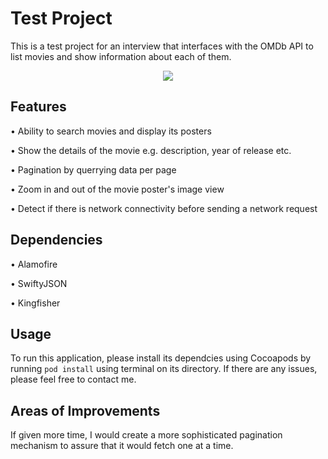 # Test Project
This is a test project for an interview that interfaces with the OMDb API to list movies and show information about each of them.

<p align="center">
  <img src="https://github.com/trevinwisaksana/Trevin-Test-Project/blob/master/Screenshots/Test%20Project.gif"/>
<p>

## Features
• Ability to search movies and display its posters

• Show the details of the movie e.g. description, year of release etc.

• Pagination by querrying data per page

• Zoom in and out of the movie poster's image view

• Detect if there is network connectivity before sending a network request

## Dependencies
• Alamofire

• SwiftyJSON

• Kingfisher

## Usage
To run this application, please install its dependcies using Cocoapods by running `pod install` using terminal on its directory. If there are any issues, please feel free to contact me.

## Areas of Improvements
If given more time, I would create a more sophisticated pagination mechanism to assure that it would fetch one at a time.
